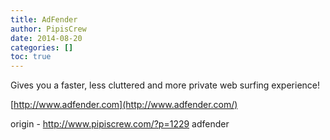 ```yaml
---
title: AdFender
author: PipisCrew
date: 2014-08-20
categories: []
toc: true
---
```


Gives you a faster, less cluttered and more private web surfing experience!

[http://www.adfender.com](http://www.adfender.com/)

origin - http://www.pipiscrew.com/?p=1229 adfender